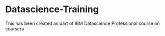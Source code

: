 # Datascience-Training
This has been created as part of IBM Datascience Professional course on coursera
